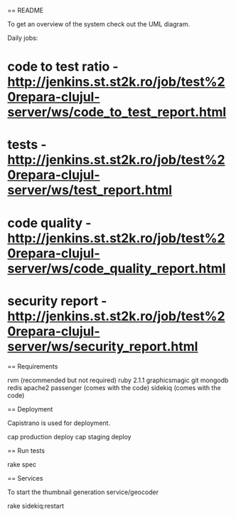 == README

To get an overview of the system check out the UML diagram.

Daily jobs:

# code to test ratio - http://jenkins.st.st2k.ro/job/test%20repara-clujul-server/ws/code_to_test_report.html
# tests - http://jenkins.st.st2k.ro/job/test%20repara-clujul-server/ws/test_report.html
# code quality - http://jenkins.st.st2k.ro/job/test%20repara-clujul-server/ws/code_quality_report.html
# security report - http://jenkins.st.st2k.ro/job/test%20repara-clujul-server/ws/security_report.html

== Requirements

rvm (recommended but not required)
ruby 2.1.1
graphicsmagic
git
mongodb
redis
apache2
passenger (comes with the code)
sidekiq (comes with the code)

== Deployment

Capistrano is used for deployment.

cap production deploy
cap staging deploy

== Run tests

rake spec

== Services

To start the thumbnail generation service/geocoder

rake sidekiq:restart
